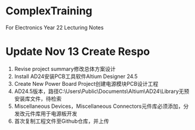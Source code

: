 # ComplexTraining
For Electronics Year 22 Lecturing Notes
# Update Nov 13 Create Respo
1. Revise project summary修改总体方案设计
2. Install AD24安装PCB工具软件Altium Designer 24.5
3. Create New Power Board Project创建电源模块PCB设计工程
4. AD24.5版本，路径C:\Users\Public\Documents\Altium\AD24\Library无预安装库文件，待检索
5. Miscellaneous Devices，Miscellaneous Connectors元件库必须添加，分发改元件库用于电源板开发
6. 首次复制工程文件至Github仓库，并上传
